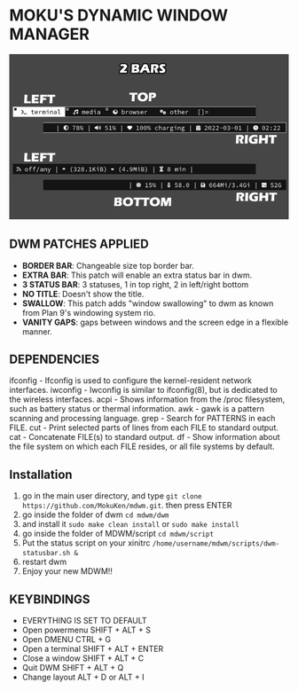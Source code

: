 
# MOKU'S DYNAMIC WINDOW MANAGER

![extra bar screenshot](bars.png)

## DWM PATCHES APPLIED

- **BORDER BAR**: Changeable size top border bar.
- **EXTRA BAR**: This patch will enable an extra status bar in dwm.
- **3 STATUS BAR**: 3 statuses, 1 in top right, 2 in left/right bottom
- **NO TITLE**: Doesn't show the title.
- **SWALLOW**: This patch adds "window swallowing" to dwm as known from Plan 9's windowing system rio.
- **VANITY GAPS**: gaps between windows and the screen edge in a flexible manner.

## DEPENDENCIES
ifconfig - Ifconfig is used to configure the kernel-resident network interfaces.
iwconfig - Iwconfig  is similar to ifconfig(8), but is dedicated to the wireless interfaces.
acpi - Shows information from the /proc filesystem, such as battery status or thermal information.
awk - gawk is a pattern scanning and processing language.
grep - Search for PATTERNS in each FILE.
cut - Print selected parts of lines from each FILE to standard output.
cat - Concatenate FILE(s) to standard output.
df - Show information about the file system on which each FILE resides, or all file systems by default.

## Installation

1. go in the main user directory, and type `git clone https://github.com/MokuKen/mdwm.git`. then press ENTER
2. go inside the folder of dwm `cd mdwm/dwm`
3. and install it `sudo make clean install` or `sudo make install`
4. go inside the folder of MDWM/script `cd mdwm/script`
5. Put the status script on your xinitrc `/home/username/mdwm/scripts/dwm-statusbar.sh &` 
6. restart dwm
7. Enjoy your new MDWM!!


## KEYBINDINGS

- EVERYTHING IS SET TO DEFAULT
- Open powermenu SHIFT + ALT + S
- Open DMENU CTRL + G
- Open a terminal SHIFT + ALT + ENTER
- Close a window SHIFT + ALT + C
- Quit DWM SHIFT + ALT + Q
- Change layout ALT + D or ALT + I


